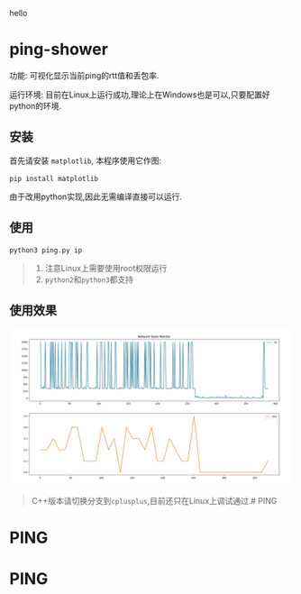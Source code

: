hello
# ping-shower
功能: 可视化显示当前ping的rtt值和丢包率.

运行环境: 目前在Linux上运行成功,理论上在Windows也是可以,只要配置好python的环境.

## 安装
首先请安装 `matplotlib`, 本程序使用它作图:
```
pip install matplotlib
```

由于改用python实现,因此无需编译直接可以运行.

## 使用
```
python3 ping.py ip
```
> 1. 注意Linux上需要使用root权限运行
> 2. `python2`和`python3`都支持

## 使用效果
![image](https://github.com/243286065/pictures_markdown/blob/master/tools/f75d192460770b41d7ee9aea3ac34804.png?raw=true)

> C++版本请切换分支到`cplusplus`,目前还只在Linux上调试通过.# PING
# PING
# PING

